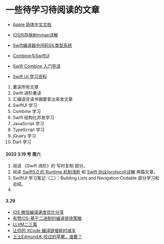 # 一些待学习待阅读的文章

+ [Apple 简体中文文档](https://developer.apple.com/cn/documentation/)

+ [iOS内存映射mmap详解](https://www.jianshu.com/p/13f254cf58a7)
+ [Swift编译器中间码SIL类型系统](https://www.jianshu.com/p/fb6923e3a7be)
+ [Combine与SwiftUI](https://www.jianshu.com/p/9a8603ca77a1)
+ [Swift Combine 入门导读](https://icodesign.me/posts/swift-combine/)

+ [Swift UI 学习资料](https://juejin.cn/post/6844903912928083975)

1. 重读所有文章
2. Swift 进阶重读
3. 汇编语言读书摘要拿出来发文章
4. SwiftUI 学习
5. Combine 学习
6. Swift 结构化并发学习
7. JavaScript 学习
8. TypeScript 学习
9. jQuary 学习
10. Dart 学习
 



#### 2022 3.19 号 周六
1. 阅读 《Swift 进阶》的 写时复制 部分。
2. 阅读 [Swift5.0 的 Runtime 机制浅析](https://juejin.cn/post/6844903889523884039) 和 [Swift 协议(protocol)详解](https://www.jianshu.com/p/d939c3443686) 两篇文章。
3. SwiftUI 学习笔记（二）：Building Lists and Navigation Codable 部分学习和总结。
4. 


#### 3.29
+ [iOS 微信编译速度优化分享](https://mp.weixin.qq.com/s/-wgBhE11xEXDS7Hqgq3FjA)
+ [有赞iOS-基于二进制的编译提效策略](https://tech.youzan.com/you-zan-ji-yu-er-jin-zhi-de-bian-yi-ti-xiao-ce-lue/)
+ [LLVM二三事](https://www.codenong.com/j5e8aefff51882573793/)
+ [让你的 XCode 编译链接耗时减半](https://juejin.cn/post/6844904164506484743)
+ [土土Edmond木 咬过的苹果，谁要？](https://www.zhihu.com/people/tu-tu-edmondmu/posts)
